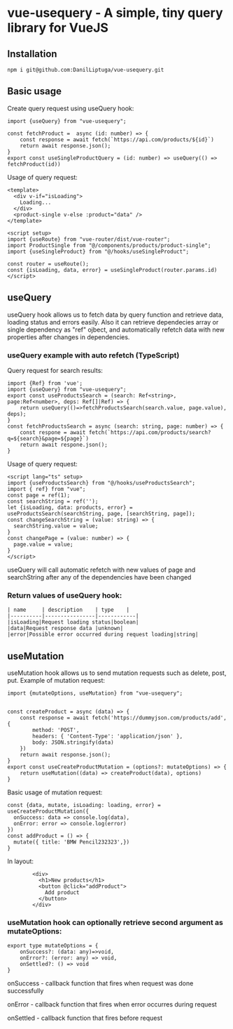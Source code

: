 # vue-usequery - A simple, tiny query library for VueJS 

## Installation
```
npm i git@github.com:DanilLiptuga/vue-usequery.git
```

## Basic usage
Create query request using useQuery hook:
```
import {useQuery} from "vue-usequery";

const fetchProduct =  async (id: number) => {
    const response = await fetch(`https://api.com/products/${id}`)
    return await response.json();
}
export const useSingleProductQuery = (id: number) => useQuery(() => fetchProduct(id))
```
Usage of query request:
```
<template>
  <div v-if="isLoading">
    Loading...
  </div>
  <product-single v-else :product="data" />
</template>

<script setup>
import {useRoute} from "vue-router/dist/vue-router";
import ProductSingle from "@/components/products/product-single";
import {useSingleProduct} from "@/hooks/useSingleProduct";

const router = useRoute();
const {isLoading, data, error} = useSingleProduct(router.params.id)
</script>
```
## useQuery
useQuery hook allows us to fetch data by query function and retrieve data, loading status and errors easily. Also it can retrieve dependecies array or single dependency as "ref" ojbect, and automatically refetch data with new properties after changes in dependencies.

### useQuery example with auto refetch (TypeScript)
Query request for search results:
```
import {Ref} from 'vue';
import {useQuery} from "vue-usequery";
export const useProductsSearch = (search: Ref<string>, page:Ref<number>, deps: Ref[]|Ref) => {
    return useQuery(()=>fetchProductsSearch(search.value, page.value), deps);
}
const fetchProductsSearch = async (search: string, page: number) => {
    const respone = await fetch(`https://api.com/products/search?q=${search}&page=${page}`)
    return await respone.json();
}
```
Usage of query request:
```
<script lang="ts" setup>
import {useProductsSearch} from "@/hooks/useProductsSearch";
import { ref} from "vue";
const page = ref(1);
const searchString = ref('');
let {isLoading, data: products, error} = useProductsSearch(searchString, page, [searchString, page]);
const changeSearchString = (value: string) => {
  searchString.value = value;
}
const changePage = (value: number) => {
  page.value = value;
}
</script>
```
useQuery will call automatic refetch with new values of page and searchString after any of the dependencies have been changed

### Return values of useQuery hook:
```
| name     | description    | type    |
|----------|----------------|------------|
|isLoading|Request loading status|boolean|
|data|Request response data |unknown|
|error|Possible error occurred during request loading|string|
```

## useMutation
useMutation hook allows us to send mutation requests such as delete, post, put.
Example of mutation request:
```
import {mutateOptions, useMutation} from "vue-usequery";


const createProduct = async (data) => {
    const response = await fetch('https://dummyjson.com/products/add', {
        method: 'POST',
        headers: { 'Content-Type': 'application/json' },
        body: JSON.stringify(data)
    })
    return await response.json();
}
export const useCreateProductMutation = (options?: mutateOptions) => {
    return useMutation((data) => createProduct(data), options)
}
```
Basic usage of mutation request:
```
const {data, mutate, isLoading: loading, error} = useCreateProductMutation({
  onSuccess: data => console.log(data),
  onError: error => console.log(error)
})
const addProduct = () => {
  mutate({ title: 'BMW Pencil232323',})
}
```
In layout:
```
        <div>
          <h1>New products</h1>
          <button @click="addProduct">
            Add product
          </button>
        </div>
```
### useMutation hook can optionally retrieve second argument as mutateOptions:
```
export type mutateOptions = {
    onSuccess?: (data: any)=>void,
    onError?: (error: any) => void,
    onSettled?: () => void
}
```
onSuccess - callback function that fires when request was done successfully

onError - callback function that fires when error occurres during request

onSettled - callback function that fires before request
